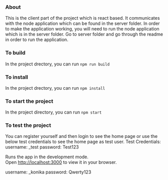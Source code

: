 ### About

This is the client part of the project which is react based. It communicates with the node application which can be found in the server folder. In order to make the application working, you will need to run the node application which is in the server folder.
Go to server folder and go through the readme in order to run the application.

### To build

In the project drectory, you can run `npm run build`

### To install

In the project drectory, you can run `npm install`

### To start the project

In the project directory, you can run `npm start`

### To test the project

You can register yourself and then login to see the home page or use the below test credentials to see the home page as test user.
Test Credentials: 
    username: _test
    password: Test123

Runs the app in the development mode.\
Open [http://localhost:3000](http://localhost:3000) to view it in your browser.

username: _konika
password: Qwerty123